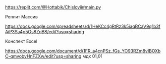 https://replit.com/@Hottabik/Chislovii#main.py

Реплит Массив

https://docs.google.com/spreadsheets/d/1HeKCc4gRtRz3k5iaqBCaV9q1b3fAiP3Sa4p5Os8ZnB8/edit?usp=sharing

Конспект Excel

https://docs.google.com/document/d/1FR_a4cnPSz_fGs_YO93RZm8vIBOXbC-qmvobvHnFZXw/edit?usp=sharing
мдк 01,01
